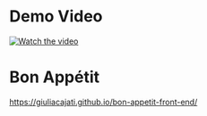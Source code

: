 # Demo Video

[![Watch the video](https://i.imgur.com/LgKTh04.png)](https://www.youtube.com/watch?v=IKpoDlZfW1A)

# Bon Appétit

https://giuliacajati.github.io/bon-appetit-front-end/
